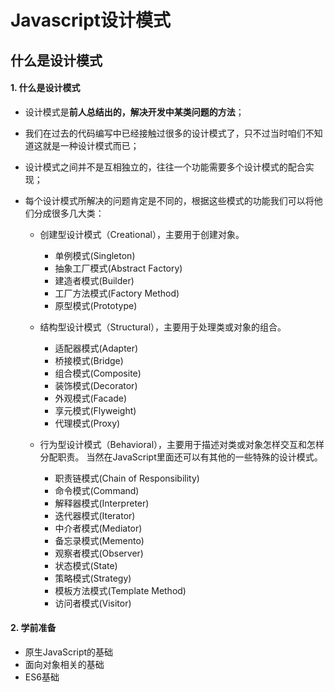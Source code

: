 <!--
 * @Author: 秦真
 * @Date: 2020-01-11 11:17:05
 * @LastEditTime: 2020-01-11 11:34:28
 * @LastEditors: 秦真
 * @Description: 
 * @FilePath: /zfs_study/设计模式/设计模式.md
 -->
# Javascript设计模式

## 什么是设计模式

#### 1. 什么是设计模式

- 设计模式是**前人总结出的，解决开发中某类问题的方法**；

- 我们在过去的代码编写中已经接触过很多的设计模式了，只不过当时咱们不知道这就是一种设计模式而已；
- 设计模式之间并不是互相独立的，往往一个功能需要多个设计模式的配合实现；
- 每个设计模式所解决的问题肯定是不同的，根据这些模式的功能我们可以将他们分成很多几大类：
	- 创建型设计模式（Creational），主要用于创建对象。
      - 单例模式(Singleton) 
      - 抽象工厂模式(Abstract Factory)
      - 建造者模式(Builder)
      - 工厂方法模式(Factory Method)
      - 原型模式(Prototype)

	- 结构型设计模式（Structural），主要用于处理类或对象的组合。
      - 适配器模式(Adapter)
      - 桥接模式(Bridge)
      - 组合模式(Composite)
      - 装饰模式(Decorator)
      - 外观模式(Facade)
      - 享元模式(Flyweight)
      - 代理模式(Proxy)

	- 行为型设计模式（Behavioral），主要用于描述对类或对象怎样交互和怎样分配职责。
  当然在JavaScript里面还可以有其他的一些特殊的设计模式。

      - 职责链模式(Chain of Responsibility)
      - 命令模式(Command)
      - 解释器模式(Interpreter)
      - 迭代器模式(Iterator)
      - 中介者模式(Mediator)
      - 备忘录模式(Memento)
      - 观察者模式(Observer)
      - 状态模式(State)
      - 策略模式(Strategy)
      - 模板方法模式(Template Method)
      - 访问者模式(Visitor)

#### 2. 学前准备

- 原生JavaScript的基础
- 面向对象相关的基础
- ES6基础
